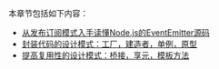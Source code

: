 本章节包括如下内容：

* [从发布订阅模式入手读懂Node.js的EventEmitter源码](/Articles/DesignPatterns/PubSub.md)
* [封装代码的设计模式：工厂，建造者，单例，原型](/Articles/DesignPatterns/Encapsulate.md)
* [提高复用性的设计模式：桥接，享元，模板方法](/Articles/DesignPatterns/Reusability.md)